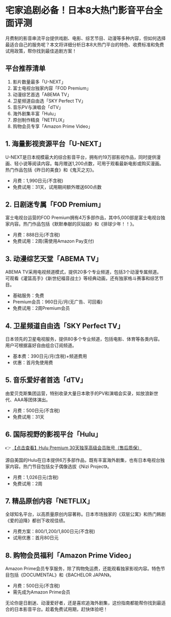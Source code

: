 # 宅家追剧必备！日本8大热门影音平台全面评测

月费制的影音串流平台提供戏剧、电影、综艺节目、动漫等多种内容，但如何选择最适合自己的服务呢？本文将详细分析日本8大热门平台的特色、收费标准和免费试用政策，帮你找到最佳追剧方案！

## 平台推荐清单

1. 影片数量最多「U-NEXT」
2. 富士电视台独家内容「FOD Premium」
3. 动漫综艺首选「ABEMA TV」
4. 卫星频道自由选「SKY Perfect TV」
5. 音乐PV与演唱会「dTV」
6. 海外剧集丰富「Hulu」
7. 原创制作精良「NETFLIX」
8. 购物会员专享「Amazon Prime Video」

## 1. 海量影视资源平台「U-NEXT」

U-NEXT是日本规模最大的综合影音平台，拥有约19万部影视作品，同时提供漫画、轻小说等阅读内容。每月赠送1,200点数，可用于观看最新电影或购买漫画。热门作品包括《昨日的美食》和《鬼灭之刃》。

- 月费：1,990日元(不含税)
- 免费试用：31天，试用期间额外赠送600点数

## 2. 日剧迷专属「FOD Premium」

富士电视台运营的FOD Premium拥有4万多部作品，其中5,000部是富士电视台独家内容。热门作品包括《默默奉献的灰姑娘》和《排球少年！！》。

- 月费：888日元(不含税)
- 免费试用：2周(需使用Amazon Pay支付)

## 3. 动漫综艺天堂「ABEMA TV」

ABEMA TV采用电视频道模式，提供20多个专业频道，包括3个动漫专属频道。可观看《灌篮高手》《新世纪福音战士》等经典动画，还有独家格斗赛事和综艺节目。

- 基础服务：免费
- Premium会员：960日元/月(无广告、可回看)
- 免费试用：2周Premium会员

## 4. 卫星频道自由选「SKY Perfect TV」

日本领先的卫星电视服务，提供80多个专业频道，包括电影、体育等各类内容。用户可根据喜好自由组合订阅频道。

- 基本费：390日元/月(含税)+频道费用
- 优惠：首月免使用费

## 5. 音乐爱好者首选「dTV」

由爱贝克斯集团运营，特别收录大量日本歌手的PV和演唱会实录，如放浪新世代、AAA等团体演出。

- 月费：500日元(不含税)
- 免费试用：31天

## 6. 国际视野的影视平台「Hulu」

👉 [【点击查看】Hulu Premium 30天独享高级会员账号（售后质保）](https://bit.ly/HuLu_vip)

源自美国的Hulu在日本提供6万多部作品，既有丰富海外剧集，也有日本电视台独家内容。热门节目包括女子偶像选拔《Nizi Project》。

- 月费：1,026日元(含税)
- 免费试用：2周

## 7. 精品原创内容「NETFLIX」

全球知名平台，以高质量原创内容著称。日本市场独家的《双层公寓》和热门韩剧《爱的迫降》都创下收视佳绩。

- 月费方案：800/1,200/1,800日元(不含税)
- 试用优惠：首月80日元

## 8. 购物会员福利「Amazon Prime Video」

Amazon Prime会员专享服务，除了购物免运费，还能观看独家影视内容。特色节目包括《DOCUMENTAL》和《BACHELOR JAPAN》。

- 月费：500日元(不含税)
- 需先成为Amazon Prime会员

无论你是日剧迷、动漫爱好者，还是喜欢追海外剧集，这份指南都能帮你找到最适合的日本影音平台。趁着免费试用期，赶快体验吧！